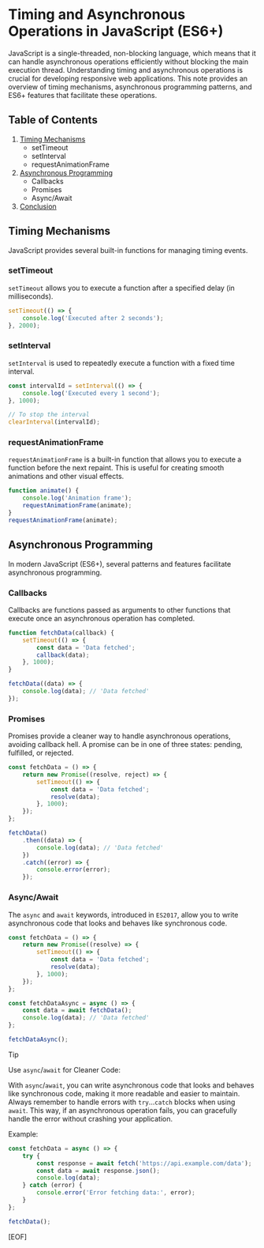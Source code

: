 # Timing and Asynchronous Operations in JavaScript (ES6+)

JavaScript is a single-threaded, non-blocking language, which means that it can handle asynchronous operations efficiently without blocking the main execution thread. Understanding timing and asynchronous operations is crucial for developing responsive web applications. This note provides an overview of timing mechanisms, asynchronous programming patterns, and ES6+ features that facilitate these operations.

## Table of Contents

1. [Timing Mechanisms](#timing-mechanisms)
   - setTimeout
   - setInterval
   - requestAnimationFrame
2. [Asynchronous Programming](#asynchronous-programming)
   - Callbacks
   - Promises
   - Async/Await
3. [Conclusion](#conclusion)

## Timing Mechanisms

JavaScript provides several built-in functions for managing timing events.

### setTimeout

`setTimeout` allows you to execute a function after a specified delay (in milliseconds).

```javascript
setTimeout(() => {
    console.log('Executed after 2 seconds');
}, 2000);
```

### setInterval

`setInterval` is used to repeatedly execute a function with a fixed time interval.

```javascript
const intervalId = setInterval(() => {
    console.log('Executed every 1 second');
}, 1000);

// To stop the interval
clearInterval(intervalId);
```

### requestAnimationFrame

`requestAnimationFrame` is a built-in function that allows you to execute a function before the next repaint. This is useful for creating smooth animations and other visual effects.

```javascript
function animate() {
    console.log('Animation frame');
    requestAnimationFrame(animate);
}
requestAnimationFrame(animate);
```

## Asynchronous Programming

In modern JavaScript (ES6+), several patterns and features facilitate asynchronous programming.

### Callbacks

Callbacks are functions passed as arguments to other functions that execute once an asynchronous operation has completed.

```javascript
function fetchData(callback) {
    setTimeout(() => {
        const data = 'Data fetched';
        callback(data);
    }, 1000);
}

fetchData((data) => {
    console.log(data); // 'Data fetched'
});
```

### Promises

Promises provide a cleaner way to handle asynchronous operations, avoiding callback hell. A promise can be in one of three states: pending, fulfilled, or rejected.

```javascript
const fetchData = () => {
    return new Promise((resolve, reject) => {
        setTimeout(() => {
            const data = 'Data fetched';
            resolve(data);
        }, 1000);
    });
};

fetchData()
    .then((data) => {
        console.log(data); // 'Data fetched'
    })
    .catch((error) => {
        console.error(error);
    });
```

### Async/Await

The `async` and `await` keywords, introduced in `ES2017`, allow you to write asynchronous code that looks and behaves like synchronous code.

```javascript
const fetchData = () => {
    return new Promise((resolve) => {
        setTimeout(() => {
            const data = 'Data fetched';
            resolve(data);
        }, 1000);
    });
};

const fetchDataAsync = async () => {
    const data = await fetchData();
    console.log(data); // 'Data fetched'
};

fetchDataAsync();
```

> [!TIP]
>
> Use `async`/`await` for Cleaner Code:
>
>With `async`/`await`, you can write asynchronous code that looks and behaves like synchronous code, making it more readable and easier to maintain. Always remember to handle errors with `try`...`catch` blocks when using `await`. This way, if an asynchronous operation fails, you can gracefully handle the error without crashing your application.

Example:

```javascript
const fetchData = async () => {
    try {
        const response = await fetch('https://api.example.com/data');
        const data = await response.json();
        console.log(data);
    } catch (error) {
        console.error('Error fetching data:', error);
    }
};

fetchData();
```

[EOF]
